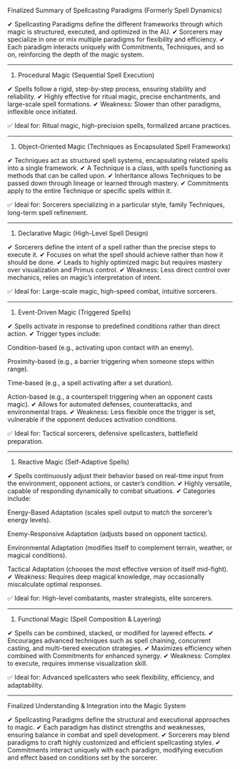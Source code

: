 Finalized Summary of Spellcasting Paradigms (Formerly Spell Dynamics)

✔ Spellcasting Paradigms define the different frameworks through which magic is structured, executed, and optimized in the AU.
✔ Sorcerers may specialize in one or mix multiple paradigms for flexibility and efficiency.
✔ Each paradigm interacts uniquely with Commitments, Techniques, and so on, reinforcing the depth of the magic system.


---

1. Procedural Magic (Sequential Spell Execution)

✔ Spells follow a rigid, step-by-step process, ensuring stability and reliability.
✔ Highly effective for ritual magic, precise enchantments, and large-scale spell formations.
✔ Weakness: Slower than other paradigms, inflexible once initiated.

✅ Ideal for: Ritual magic, high-precision spells, formalized arcane practices.


---

1. Object-Oriented Magic (Techniques as Encapsulated Spell Frameworks)

✔ Techniques act as structured spell systems, encapsulating related spells into a single framework.
✔ A Technique is a class, with spells functioning as methods that can be called upon.
✔ Inheritance allows Techniques to be passed down through lineage or learned through mastery.
✔ Commitments apply to the entire Technique or specific spells within it.

✅ Ideal for: Sorcerers specializing in a particular style, family Techniques, long-term spell refinement.


---

1. Declarative Magic (High-Level Spell Design)

✔ Sorcerers define the intent of a spell rather than the precise steps to execute it.
✔ Focuses on what the spell should achieve rather than how it should be done.
✔ Leads to highly optimized magic but requires mastery over visualization and Primus control.
✔ Weakness: Less direct control over mechanics, relies on magic’s interpretation of intent.

✅ Ideal for: Large-scale magic, high-speed combat, intuitive sorcerers.


---

1. Event-Driven Magic (Triggered Spells)

✔ Spells activate in response to predefined conditions rather than direct action.
✔ Trigger types include:

Condition-based (e.g., activating upon contact with an enemy).

Proximity-based (e.g., a barrier triggering when someone steps within range).

Time-based (e.g., a spell activating after a set duration).

Action-based (e.g., a counterspell triggering when an opponent casts magic).
✔ Allows for automated defenses, counterattacks, and environmental traps.
✔ Weakness: Less flexible once the trigger is set, vulnerable if the opponent deduces activation conditions.


✅ Ideal for: Tactical sorcerers, defensive spellcasters, battlefield preparation.


---

1. Reactive Magic (Self-Adaptive Spells)

✔ Spells continuously adjust their behavior based on real-time input from the environment, opponent actions, or caster’s condition.
✔ Highly versatile, capable of responding dynamically to combat situations.
✔ Categories include:

Energy-Based Adaptation (scales spell output to match the sorcerer’s energy levels).

Enemy-Responsive Adaptation (adjusts based on opponent tactics).

Environmental Adaptation (modifies itself to complement terrain, weather, or magical conditions).

Tactical Adaptation (chooses the most effective version of itself mid-fight).
✔ Weakness: Requires deep magical knowledge, may occasionally miscalculate optimal responses.


✅ Ideal for: High-level combatants, master strategists, elite sorcerers.


---

1. Functional Magic (Spell Composition & Layering)

✔ Spells can be combined, stacked, or modified for layered effects.
✔ Encourages advanced techniques such as spell chaining, concurrent casting, and multi-tiered execution strategies.
✔ Maximizes efficiency when combined with Commitments for enhanced synergy.
✔ Weakness: Complex to execute, requires immense visualization skill.

✅ Ideal for: Advanced spellcasters who seek flexibility, efficiency, and adaptability.


---

Finalized Understanding & Integration into the Magic System

✔ Spellcasting Paradigms define the structural and executional approaches to magic.
✔ Each paradigm has distinct strengths and weaknesses, ensuring balance in combat and spell development.
✔ Sorcerers may blend paradigms to craft highly customized and efficient spellcasting styles.
✔ Commitments interact uniquely with each paradigm, modifying execution and effect based on conditions set by the sorcerer.
